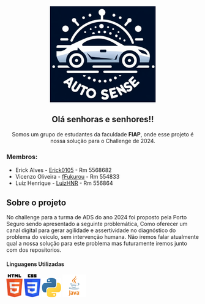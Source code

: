 <div align=center>
<img src="../img/Auto-sense-logo.jpeg" height ="250px" />


## Olá senhoras e senhores!!

Somos um grupo de estudantes da faculdade **FIAP**, onde esse projeto é nossa solução para o Challenge de 2024.
</div>

### Membros:
- Erick Alves - <a href="https://github.com/Erick0105">Erick0105</a> - Rm 5568682
- Vicenzo Oliveira - <a href="https://github.com/fFukurou">fFukurou</a> - Rm 554833
- Luiz Henrique - <a href="https://github.com/LuizHNR">LuizHNR</a> - Rm 556864

## Sobre o projeto
No challenge para a turma de ADS do ano 2024 foi proposto pela Porto Seguro sendo apresentado a seguinte problemática, Como oferecer um canal digital para gerar agilidade e assertividade no diagnóstico do problema do veículo, sem intervenção humana.
Não iremos falar atualmente qual a nossa solução para este problema mas futuramente iremos junto com dos repositorios.
#### Linguagens Utilizadas
<div align=left spacebetwen>
<code><img src="../img/html5-logo.png" alt="html-logo" height="60px"/></code>
<code><img src="../img/css-logo.png" alt="css-logo" height="60px"/></code>
<code><img src="../img/python-logo.png" alt="python-logo" height="50px"/></code>
<code><img src="../img/java-logo.png" alt="java-logo" height="60px"/></code>
</div>
